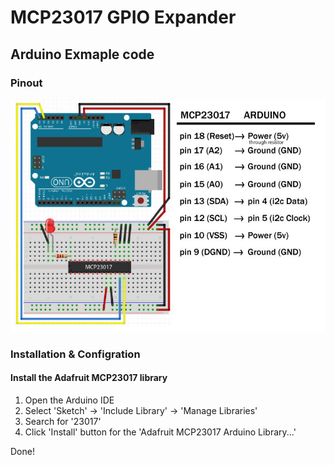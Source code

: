 # MCP23017 GPIO Expander
## Arduino Exmaple code

### Pinout
![Arduino Pinout](arduino-pinout-GH.jpg)

### Installation & Configration

#### Install the Adafruit MCP23017 library
1. Open the Arduino IDE
2. Select 'Sketch' -> 'Include Library' -> 'Manage Libraries'
3. Search for '23017'
4. Click 'Install' button for the 'Adafruit MCP23017 Arduino Library...'

Done!
